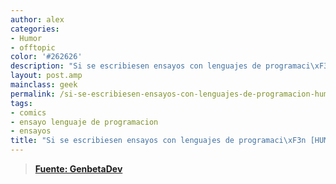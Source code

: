 ```yaml
---
author: alex
categories:
- Humor
- offtopic
color: '#262626'
description: "Si se escribiesen ensayos con lenguajes de programaci\xF3n [HUMOR]"
layout: post.amp
mainclass: geek
permalink: /si-se-escribiesen-ensayos-con-lenguajes-de-programacion-humor/
tags:
- comics
- ensayo lenguaje de programacion
- ensayos
title: "Si se escribiesen ensayos con lenguajes de programaci\xF3n [HUMOR]"
---
```


<figure>
<amp-img on="tap:lightbox1" role="button" tabindex="0" layout="responsive" src="/img/2012/06/AvpFizXCAAA3RXp1.jpg" alt="" title="AvpFizXCAAA3RXp" width="650px" height="1673px" />
</figure>

> **<a href="http://www.genbetadev.com/lenguajes-y-plataformas/si-escribiesemos-ensayos-con-lenguajes-de-programacion" target="_blank">Fuente: GenbetaDev</a>**